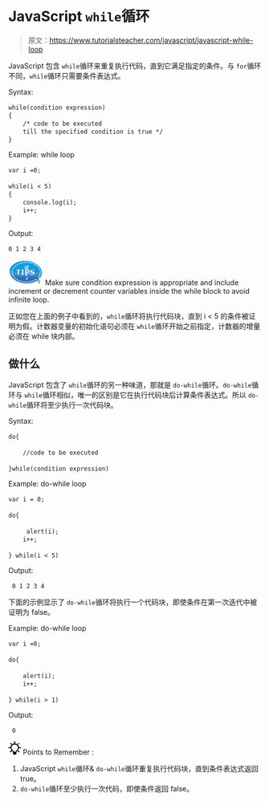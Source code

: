 # JavaScript `while`循环

> 原文：<https://www.tutorialsteacher.com/javascript/javascript-while-loop>

JavaScript 包含 `while`循环来重复执行代码，直到它满足指定的条件。与 `for`循环不同，`while`循环只需要条件表达式。

Syntax:

```
while(condition expression)
{
    /* code to be executed 
    till the specified condition is true */
}

```

Example: while loop

```
var i =0;

while(i < 5)
{
    console.log(i);
    i++;
} 
```

Output:

```
0 1 2 3 4
```

![](img/751bca76a769f8ad315ebee3fdf7d98e.png) Make sure condition expression is appropriate and include increment or decrement counter variables inside the while block to avoid infinite loop.

正如您在上面的例子中看到的，`while`循环将执行代码块，直到 i < 5 的条件被证明为假。计数器变量的初始化语句必须在 `while`循环开始之前指定，计数器的增量必须在 while 块内部。

## 做什么

JavaScript 包含了 `while`循环的另一种味道，那就是 `do-while`循环。`do-while`循环与 `while`循环相似，唯一的区别是它在执行代码块后计算条件表达式。所以 `do-while`循环将至少执行一次代码块。

Syntax:

```
do{

    //code to be executed

}while(condition expression)
```

Example: do-while loop

```
var i = 0;

do{

     alert(i);
    i++;

} while(i < 5) 
```

Output:

```
 0 1 2 3 4
```

下面的示例显示了 `do-while`循环将执行一个代码块，即使条件在第一次迭代中被证明为 false。

Example: do-while loop

```
var i =0;

do{

    alert(i);
    i++;

} while(i > 1) 
```

Output:

```
 0
```

![](img/85db52f5404f0c468e1b194aa487d6a1.png)  Points to Remember :

1.  JavaScript `while`循环& `do-while`循环重复执行代码块，直到条件表达式返回 true。
2.  `do-while`循环至少执行一次代码，即使条件返回 false。
